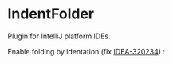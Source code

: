 # IndentFolder
Plugin for IntelliJ platform IDEs.

Enable folding by identation (fix <a href="https://youtrack.jetbrains.com/issue/IDEA-320234">IDEA-320234</a>) :
